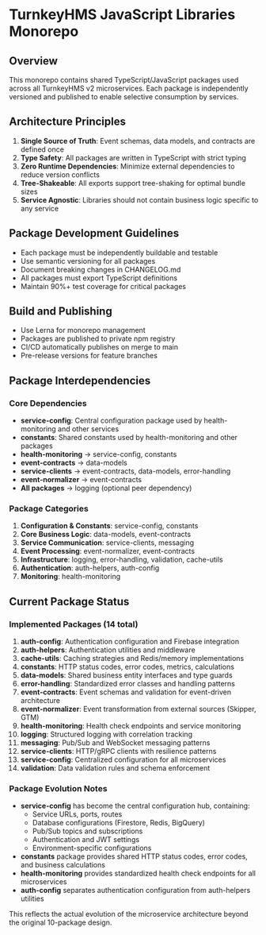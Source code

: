 # TurnkeyHMS JavaScript Libraries Monorepo

## Overview
This monorepo contains shared TypeScript/JavaScript packages used across all TurnkeyHMS v2 microservices. Each package is independently versioned and published to enable selective consumption by services.

## Architecture Principles
1. **Single Source of Truth**: Event schemas, data models, and contracts are defined once
2. **Type Safety**: All packages are written in TypeScript with strict typing
3. **Zero Runtime Dependencies**: Minimize external dependencies to reduce version conflicts
4. **Tree-Shakeable**: All exports support tree-shaking for optimal bundle sizes
5. **Service Agnostic**: Libraries should not contain business logic specific to any service

## Package Development Guidelines
- Each package must be independently buildable and testable
- Use semantic versioning for all packages
- Document breaking changes in CHANGELOG.md
- All packages must export TypeScript definitions
- Maintain 90%+ test coverage for critical packages

## Build and Publishing
- Use Lerna for monorepo management
- Packages are published to private npm registry
- CI/CD automatically publishes on merge to main
- Pre-release versions for feature branches

## Package Interdependencies

### Core Dependencies
- **service-config**: Central configuration package used by health-monitoring and other services
- **constants**: Shared constants used by health-monitoring and other packages
- **health-monitoring** → service-config, constants
- **event-contracts** → data-models
- **service-clients** → event-contracts, data-models, error-handling
- **event-normalizer** → event-contracts
- **All packages** → logging (optional peer dependency)

### Package Categories
1. **Configuration & Constants**: service-config, constants
2. **Core Business Logic**: data-models, event-contracts
3. **Service Communication**: service-clients, messaging
4. **Event Processing**: event-normalizer, event-contracts
5. **Infrastructure**: logging, error-handling, validation, cache-utils
6. **Authentication**: auth-helpers, auth-config
7. **Monitoring**: health-monitoring

## Current Package Status

### Implemented Packages (14 total)
1. **auth-config**: Authentication configuration and Firebase integration
2. **auth-helpers**: Authentication utilities and middleware
3. **cache-utils**: Caching strategies and Redis/memory implementations
4. **constants**: HTTP status codes, error codes, metrics, calculations
5. **data-models**: Shared business entity interfaces and type guards
6. **error-handling**: Standardized error classes and handling patterns
7. **event-contracts**: Event schemas and validation for event-driven architecture
8. **event-normalizer**: Event transformation from external sources (Skipper, GTM)
9. **health-monitoring**: Health check endpoints and service monitoring
10. **logging**: Structured logging with correlation tracking
11. **messaging**: Pub/Sub and WebSocket messaging patterns
12. **service-clients**: HTTP/gRPC clients with resilience patterns
13. **service-config**: Centralized configuration for all microservices
14. **validation**: Data validation rules and schema enforcement

### Package Evolution Notes
- **service-config** has become the central configuration hub, containing:
  - Service URLs, ports, routes
  - Database configurations (Firestore, Redis, BigQuery)
  - Pub/Sub topics and subscriptions
  - Authentication and JWT settings
  - Environment-specific configurations
- **constants** package provides shared HTTP status codes, error codes, and business calculations
- **health-monitoring** provides standardized health check endpoints for all microservices
- **auth-config** separates authentication configuration from auth-helpers utilities

This reflects the actual evolution of the microservice architecture beyond the original 10-package design.